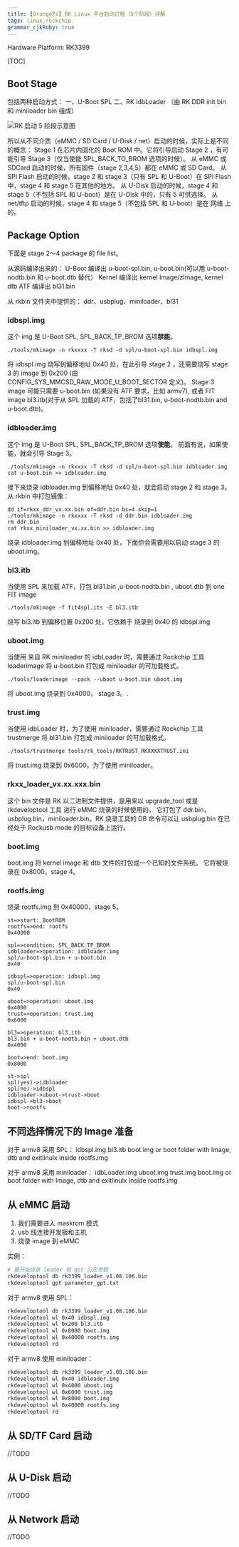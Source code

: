 ```yaml
---
title: [OrangePi] RK Linux 平台启动过程（5个阶段）详解
tags: linux,rockchip
grammar_cjkRuby: true
---
```

Hardware Platform: RK3399

[TOC]

## Boot Stage
包括两种启动方式：
一、U-Boot SPL
二、RK idbLoader （由 RK DDR init bin 和 miniloader bin 组成）

![RK 启动 5 阶段示意图][1]
 
 
  所以从不同介质（eMMC / SD Card / U-Disk / net）启动的时候，实际上是不同的概念：
 Stage 1 在芯片内固化的 Boot ROM 中。它将引导启动 Stage 2 ，有可能引导 Stage 3（仅当使能 SPL_BACK_TO_BROM 选项的时候）。
 从 eMMC 或 SDCard 启动的时候，所有固件（stage 2,3,4,5）都在 eMMC 或 SD Card。
 从 SPI Flash 启动的时候，stage 2 和 stage 3（只有 SPL 和 U-Boot）在 SPI Flash 中，stage 4 和 stage 5 在其他的地方。
 从 U-Disk 启动的时候，stage 4 和 stage 5（不包括 SPL 和 U-boot）是在 U-Disk 中的，只有 5 可供选择。
 从 net/tftp 启动的时候，stage 4 和 stage 5（不包括 SPL 和 U-boot）是在 网络 上的。
 
 ## Package Option
 下面是 stage 2～4 package 的 file list。
 
 从源码编译出来的：
 U-Boot 编译出 u-boot-spl.bin, u-boot.bin(可以用 u-boot-nodtb.bin 和 u-boot.dtb 替代）
 Kernel 编译出 kernel Image/zImage, kernel dtb
 ATF 编译出 bl31.bin
 
 从 rkbin 文件夹中提供的：
 ddr、usbplug、miniloader、bl31 
    
### idbspl.img
这个 img 是 U-Boot SPL, SPL_BACK_TP_BROM 选项**禁能**。
```
./tools/mkimage -n rkxxxx -T rksd -d spl/u-boot-spl.bin idbspl.img
```
将 idbspl.img 烧写到偏移地址 0x40 处，在此引导 stage 2 ，还需要烧写 stage 3  的 image 到 0x200  (由 CONFIG_SYS_MMCSD_RAW_MODE_U_BOOT_SECTOR 定义)。
Stage 3 image 可能只需要 u-boot.bin (如果没有 ATF 要求，比如 armv7), 或者 FIT image bl3.itb(对于从 SPL 加载的 ATF，包括了bl31.bin, u-boot-nodtb.bin and u-boot.dtb)。


### idbloader.img
这个 img 是 U-Boot SPL, SPL_BACK_TP_BROM 选项**使能**。
前面有说，如果使能，就会引导 Stage 3。
```
./tools/mkimage -n rkxxxx -T rksd -d spl/u-boot-spl.bin idbloader.img
cat u-boot.bin >> idbloader.img
```
接下来烧录  idbloader.img 到偏移地址 0x40 处，就会启动 stage 2 和 stage 3。
从 rkbin 中打包镜像：
```
dd if=rkxx_ddr_vx.xx.bin of=ddr.bin bs=4 skip=1
./tools/mkimage -n rkxxxx -T rksd -d ddr.bin idbloader.img
rm ddr.bin
cat rkxx_miniloader_vx.xx.bin >> idbloader.img
```
烧录 idbloader.img 到偏移地址 0x40 处，下面你会需要用以启动 stage 3 的 uboot.img。

### bl3.itb 
当使用 SPL 来加载 ATF，打包 bl31.bin ,u-boot-nodtb.bin , uboot.dtb 到 one FIT image
```
./tools/mkimage -f fit4spl.its -E bl3.itb
```
烧写 bl3.itb 到偏移位置 0x200 处，它依赖于 烧录到 0x40 的 idbspl.img 

### uboot.img 
当使用 来自 RK miniloader 的  idbLoader 时，需要通过 Rockchip 工具 loaderimage 将 u-boot.bin 打包成 miniloader 的可加载格式。
```
./tools/loaderimage --pack --uboot u-boot.bin uboot.img
```
将 uboot.img 烧录到 0x4000， stage 3。.

### trust.img 
当使用 idbLoader 时，为了使用 miniloader，需要通过 Rockchip 工具 trustmerge 将  bl31.bin 打包成 miniloader 的可加载格式。
```
./tools/trustmerge tools/rk_tools/RKTRUST_RKXXXXTRUST.ini
```
将 trust.img 烧录到 0x6000，为了使用 miniloader。

### rkxx_loader_vx.xx.xxx.bin
这个 bin 文件是 RK 以二进制文件提供，是用来以 upgrade_tool 或是 rkdeveloptool 工具 进行 eMMC 烧录的时候使用的。
它打包了 ddr.bin，usbplug.bin，miniloader.bin。RK 烧录工具的 DB 命令可以让 usbplug.bin 在已经处于 Rockusb mode 的目标设备上运行。

### boot.img
boot.img 将  kernel image 和 dtb 文件的打包成一个已知的文件系统。
它将被烧录在 0x8000，stage 4。

### rootfs.img
烧录 rootfs.img 到 0x40000，stage 5。


```flow
st=>start: BootROM
rootfs=>end: rootfs
0x40000

spl=>condition: SPL_BACK_TP_BROM
idbloader=>operation: idbloader.img
spl/u-boot-spl.bin + u-boot.bin
0x40

idbspl=>operation: idbspl.img
spl/u-boot-spl.bin
0x40

uboot=>operation: uboot.img
0x4000
trust=>operation: trust.img
0x6000

bl3=>operation: bl3.itb
bl3.bin + u-boot-nodtb.bin + uboot.dtb
0x4000

boot=>end: boot.img
0x8000

st->spl
spl(yes)->idbloader
spl(no)->idbspl
idbloader->uboot->trust->boot
idbspl->bl3->boot
boot->rootfs
```

## 不同选择情况下的 Image 准备
对于 armv8 采用 SPL：
idbspl.img
bl3.itb
boot.img or boot folder with Image, dtb and exitlinulx inside
rootfs.img

对于 armv8 采用 miniloader：
idbLoader.img
uboot.img
trust.img
boot.img or boot folder with Image, dtb and exitlinulx inside
rootfs.img

## 从 eMMC 启动
1. 我们需要进入 maskrom 模式
2. usb 线连接开发板和主机
3. 烧录 image 到 eMMC

实例：
```bash
# 最开始烧录 loader 和 gpt 分区参数
rkdeveloptool db rk3399_loader_v1.08.106.bin
rkdeveloptool gpt parameter_gpt.txt
```
对于 armv8 使用 SPL：
```bash
rkdeveloptool db rk3399_loader_v1.08.106.bin
rkdeveloptool wl 0x40 idbspl.img
rkdeveloptool wl 0x200 bl3.itb
rkdeveloptool wl 0x8000 boot.img
rkdeveloptool wl 0x40000 rootfs.img
rkdeveloptool rd
```

对于 armv8 使用 miniloader：
```bash
rkdeveloptool db rk3399_loader_v1.08.106.bin
rkdeveloptool wl 0x40 idbloader.img
rkdeveloptool wl 0x4000 uboot.img
rkdeveloptool wl 0x6000 trust.img
rkdeveloptool wl 0x8000 boot.img
rkdeveloptool wl 0x40000 rootfs.img
rkdeveloptool rd
```

## 从 SD/TF Card 启动
//TODO

## 从 U-Disk 启动
//TODO

## 从 Network 启动
//TODO


  [1]: http://wx4.sinaimg.cn/large/ba061518ly1ff191zccg6j20o10bnabh.jpg "RK 启动阶段示意图"